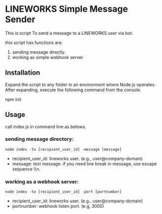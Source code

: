# LINEWORKS Simple Message Sender

This is script To send a message to a LINEWORKS user via bot.

this script has functions are:

1. sending message directly.
1. working as simple webhook server.

## Installation

Expand the script to any folder in an environment where Node.js operates.
After expanding, execute the following command from the console.

npm init

## Usage

call index.js in command line as belows.

### sending message directory:

```
node index -to [recipient_user_id] -message [message]
```

* recipient_user_id: lineworks user. (e.g., user@company-domain)
* message: text message. if you need line break in message, use escape sequence \\\\n.

### working as a webhook server:

```
node index -to [recipient_user_id] -port [portnumber]
```

* recipient_user_id: lineworks user. (e.g., user@company-domain)
* portnumber: webhook listen port. (e.g, 3000)
